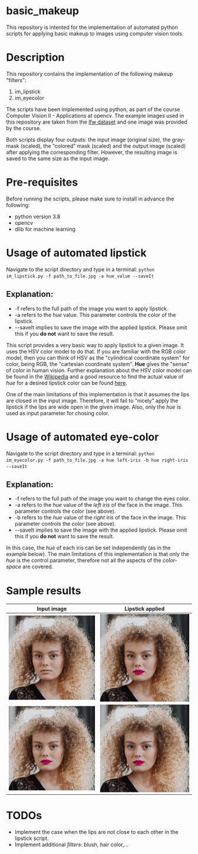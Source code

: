 # basic_makeup
This repository is intented for the implementation of automated python scripts for applying basic makeup to images using computer vision tools.

# Description
This repository contains the implementation of the following makeup "filters":

1. im_lipstick
2. im_eyecolor

The scripts have been implemented using python, as part of the course Computer Vision II - Applications at opencv. The example images used in this repository are taken from the [lfw dataset](http://vis-www.cs.umass.edu/lfw/) and one image was provided by the course.

Both scripts display four outputs: the input image (original size), the gray-mask (scaled), the "colored" mask (scaled) and the output image (scaled) after applying the corresponding filter. However, the resulting image is saved to the same size as the input image.

# Pre-requisites
Before running the scripts, please make sure to install in advance the following:
- python version 3.8
- opencv
- dlib for machine learning

# Usage of automated lipstick
Navigate to the script directory and type in a terminal: `python im_lipstick.py -f path_to_file.jpg -a hue_value --saveIt`

## Explanation:
- -f refers to the full path of the image you want to apply lipstick.
- -a refers to the *hue* value. This parameter controls the color of the lipstick.
- --saveIt implies to save the image with the applied lipstick. Please omit this if you **do not** want to save the result.

This script provides a very basic way to apply lipstick to a given image. It uses the HSV color model to do that. If you are familiar with the RGB color model, then you can think of HSV as the "cylindrical coordinate system" for color, being RGB, the "cartesian coordinate system". **Hue** gives the "sense" of color in human vision. Further explanation about the HSV color model can be found in the [Wikipedia](https://en.wikipedia.org/wiki/HSL_and_HSV) and a good resource to find the actual value of *hue* for a desired lipstick color can be found [here](https://www.color-hex.com/).

One of the main limitations of this implementation is that it assumes the lips are closed in the input image. Therefore, it will fail to "nicely" apply the lipstick if the lips are wide open in the given image. Also, only the *hue* is used as input parameter for chosing color.

# Usage of automated eye-color
Navigate to the script directory and type in a terminal: `python im_eyecolor.py -f path_to_file.jpg -a hue left-iris -b hue right-iris --saveIt`

## Explanation:
- -f refers to the full path of the image you want to change the eyes color.
- -a refers to the *hue* value of the *left iris* of the face in the image. This parameter controls the color (see above).
- -b refers to the *hue* value of the *right iris* of the face in the image. This parameter controls the color (see above).
- --saveIt implies to save the image with the applied lipstick. Please omit this if you **do not** want to save the result.

In this case, the *hue* of each iris can be set independently (as in the example below). The main limitations of this implementation is that only the *hue* is the control parameter, therefore not all the aspects of the *color-space* are covered.

# Sample results
Input image                   |  Lipstick applied
:----------------------------:|:--------------------------------------:
![](data/girl-no-makeup.jpg)  |  ![](data/girl-no-makeup_lipstick.jpg)
![](data/girl-no-makeup_lipstick.jpg)  |  ![](data/girl-no-makeup_lipstick_eyecolor.jpg)
# TODOs
- Implement the case when the lips are not close to each other in the lipstick script.
- Implement additional *filters*: blush, hair color,...
